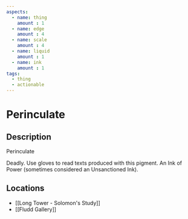```yaml
---
aspects: 
  - name: thing
    amount : 1
  - name: edge
    amount : 4
  - name: scale
    amount : 4
  - name: liquid
    amount : 1
  - name: ink
    amount : 1
tags:
  - thing
  - actionable
---
```


# Perinculate

## Description
Perinculate

Deadly. Use gloves to read texts produced with this pigment. An Ink of Power (sometimes considered an Unsanctioned Ink).
## Locations
- [[Long Tower - Solomon's Study]]
- [[Fludd Gallery]]